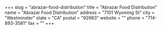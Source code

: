+++
slug = "abrazar-food-distribution"
title = "Abrazar Food Distribution"
name = "Abrazar Food Distribution"
address = "7101 Wyoming St"
city = "Westminster"
state = "CA"
postal = "92683"
website = ""
phone = "714-893-3581"
fax = ""
+++

